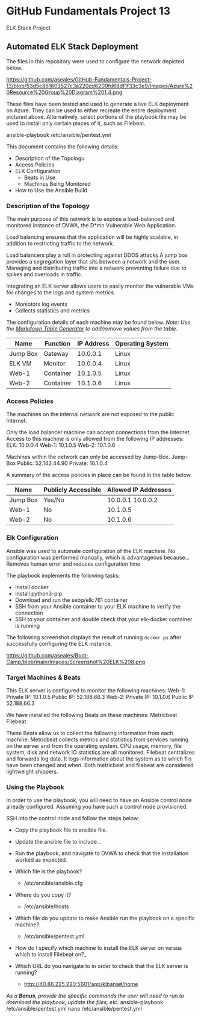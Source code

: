 # GitHub Fundamentals Project 13
ELK Stack Project
## Automated ELK Stack Deployment

The files in this repository were used to configure the network depicted below.

https://github.com/aseales/GitHub-Fundamentals-Project-13/blob/53d5c861603527c3a220cd6200fd68df1f33c3e9/Images/Azure%20Resource%20Group%20Diagram%201.4.png


These files have been tested and used to generate a live ELK deployment on Azure. They can be used to either recreate the entire deployment pictured above. Alternatively, select portions of the playbook file may be used to install only certain pieces of it, such as Filebeat.

ansible-playbook /etc/ansible/pentest.yml

This document contains the following details:
- Description of the Topologu
- Access Policies
- ELK Configuration
  - Beats in Use
  - Machines Being Monitored
- How to Use the Ansible Build


### Description of the Topology

The main purpose of this network is to expose a load-balanced and monitored instance of DVWA, the D*mn Vulnerable Web Application.

Load balancing ensures that the application will be highly scalable, in addition to restricting traffic to the network.

Load balancers play a roll in protecting against DDOS attacks
A jump box provides a segregation layer that sits between a network and the user. Managing and distributing traffic into a network preventing failure due to spikes and overloads in traffic.


Integrating an ELK server allows users to easily monitor the vulnerable VMs for changes to the logs and system metrics.
- Moniotors log events
- Collects statistics and metrics

The configuration details of each machine may be found below.
_Note: Use the [Markdown Table Generator](http://www.tablesgenerator.com/markdown_tables) to add/remove values from the table_.

| Name     | Function | IP Address | Operating System |
|----------|----------|------------|------------------|
| Jump Box | Gateway  | 10.0.0.1   | Linux            |
| ELK VM   | Monitor  | 10.0.0.4   | Linux            |
| Web-1    |Container | 10.1.0.5   | Linux            |
| Web-2    |Container | 10.1.0.6   | Linux            |

### Access Policies

The machines on the internal network are not exposed to the public Internet. 

Only the load balancer machine can accept connections from the Internet. Access to this machine is only allowed from the following IP addresses:
ELK: 10.0.0.4
Web-1: 10.1.0.5
Web-2: 10.1.0.6


Machines within the network can only be accessed by Jump-Box.
Jump-Box
Public: 52.142.44.90
Private: 10.1.0.4

A summary of the access policies in place can be found in the table below.

| Name     | Publicly Accessible | Allowed IP Addresses |
|----------|---------------------|----------------------|
| Jump Box | Yes/No              | 10.0.0.1 10.0.0.2    |
| Web-1    | No                  | 10.1.0.5                     |
| Web-2    | No                  | 10.1.0.6                     |

### Elk Configuration

Ansible was used to automate configuration of the ELK machine. No configuration was performed manually, which is advantageous because...
  Removes human error and reduces configuration time

The playbook implements the following tasks:

  - Install docker
  - Install python3-pip
  - Download and run the sebp/elk:761 container
  - SSH from your Ansible container to your ELK machine to verify the connection
  - SSH to your container and double check that your elk-docker container is running

The following screenshot displays the result of running `docker ps` after successfully configuring the ELK instance.

https://github.com/aseales/Boot-Camp/blob/main/Images/Screenshot%20ELK%208.png

### Target Machines & Beats
This ELK server is configured to monitor the following machines:
  Web-1: Private IP: 10.1.0.5
         Public IP:  52.188.66.3
  Web-2: Private IP: 10.1.0.6
         Public IP:  52.188.66.3

We have installed the following Beats on these machines:
  Metricbeat
  Filebeat

These Beats allow us to collect the following information from each machine:
  Metricbeat collects metrics and statistics from services running on the server and from the operating system. CPU usage, memory, file system, disk and network IO statistics     are all monitored. Filebeat centralizes and forwards log data. It logs information about the system as to which flis have been changed and when. Both metricbeat and filebeat     are considered lightweight shippers.

### Using the Playbook
In order to use the playbook, you will need to have an Ansible control node already configured. Assuming you have such a control node provisioned: 

SSH into the control node and follow the steps below:
- Copy the playbook file to ansible file.
- Update the ansible file to include...
- Run the playbook, and navigate to DVWA to check that the installation worked as expected.

- Which file is the playbook? 
  -   /etc/ansible/ansible.cfg 
- Where do you copy it?
  -   /etc/ansible/hosts
- Which file do you update to make Ansible run the playbook on a specific machine? 
  -   /etc/ansible/pentest.yml
- How do I specify which machine to install the ELK server on versus which to install Filebeat on?_
- Which URL do you navigate to in order to check that the ELK server is running?
  -   http://40.86.225.220:5601/app/kibana#/home

_As a **Bonus**, provide the specific commands the user will need to run to download the playbook, update the files, etc._
    ansible-playbook /etc/ansible/pentest.yml
    nano /etc/ansible/pentest.yml
